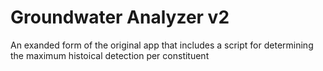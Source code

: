# Groundwater Analyzer v2
An exanded form of the original app that includes a script for determining the maximum histoical detection per constituent
